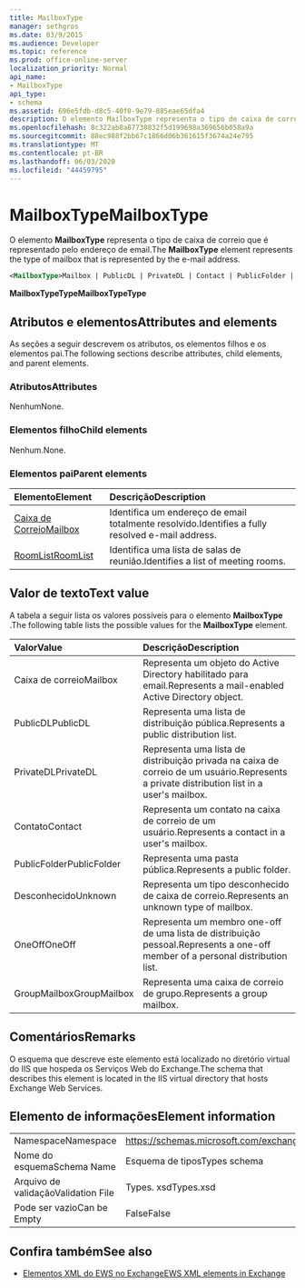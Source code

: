 ```yaml
---
title: MailboxType
manager: sethgros
ms.date: 03/9/2015
ms.audience: Developer
ms.topic: reference
ms.prod: office-online-server
localization_priority: Normal
api_name:
- MailboxType
api_type:
- schema
ms.assetid: 696e5fdb-d8c5-40f0-9e79-885eae65dfa4
description: O elemento MailboxType representa o tipo de caixa de correio que é representado pelo endereço de email.
ms.openlocfilehash: 8c322ab8a87730832f5d199698a369656b058a9a
ms.sourcegitcommit: 88ec988f2bb67c1866d06b361615f3674a24e795
ms.translationtype: MT
ms.contentlocale: pt-BR
ms.lasthandoff: 06/03/2020
ms.locfileid: "44459795"
---
```

# <a name="mailboxtype"></a><span data-ttu-id="d3fdd-103">MailboxType</span><span class="sxs-lookup"><span data-stu-id="d3fdd-103">MailboxType</span></span>

<span data-ttu-id="d3fdd-104">O elemento **MailboxType** representa o tipo de caixa de correio que é representado pelo endereço de email.</span><span class="sxs-lookup"><span data-stu-id="d3fdd-104">The **MailboxType** element represents the type of mailbox that is represented by the e-mail address.</span></span> 
  
```XML
<MailboxType>Mailbox | PublicDL | PrivateDL | Contact | PublicFolder | Unknown | OneOff | GroupMailbox</MailboxType>
```

<span data-ttu-id="d3fdd-105">**MailboxTypeType**</span><span class="sxs-lookup"><span data-stu-id="d3fdd-105">**MailboxTypeType**</span></span>

## <a name="attributes-and-elements"></a><span data-ttu-id="d3fdd-106">Atributos e elementos</span><span class="sxs-lookup"><span data-stu-id="d3fdd-106">Attributes and elements</span></span>

<span data-ttu-id="d3fdd-107">As seções a seguir descrevem os atributos, os elementos filhos e os elementos pai.</span><span class="sxs-lookup"><span data-stu-id="d3fdd-107">The following sections describe attributes, child elements, and parent elements.</span></span>
  
### <a name="attributes"></a><span data-ttu-id="d3fdd-108">Atributos</span><span class="sxs-lookup"><span data-stu-id="d3fdd-108">Attributes</span></span>

<span data-ttu-id="d3fdd-109">Nenhum</span><span class="sxs-lookup"><span data-stu-id="d3fdd-109">None.</span></span>
  
### <a name="child-elements"></a><span data-ttu-id="d3fdd-110">Elementos filho</span><span class="sxs-lookup"><span data-stu-id="d3fdd-110">Child elements</span></span>

<span data-ttu-id="d3fdd-111">Nenhum.</span><span class="sxs-lookup"><span data-stu-id="d3fdd-111">None.</span></span>
  
### <a name="parent-elements"></a><span data-ttu-id="d3fdd-112">Elementos pai</span><span class="sxs-lookup"><span data-stu-id="d3fdd-112">Parent elements</span></span>

|<span data-ttu-id="d3fdd-113">**Elemento**</span><span class="sxs-lookup"><span data-stu-id="d3fdd-113">**Element**</span></span>|<span data-ttu-id="d3fdd-114">**Descrição**</span><span class="sxs-lookup"><span data-stu-id="d3fdd-114">**Description**</span></span>|
|:-----|:-----|
|[<span data-ttu-id="d3fdd-115">Caixa de Correio</span><span class="sxs-lookup"><span data-stu-id="d3fdd-115">Mailbox</span></span>](mailbox.md) <br/> |<span data-ttu-id="d3fdd-116">Identifica um endereço de email totalmente resolvido.</span><span class="sxs-lookup"><span data-stu-id="d3fdd-116">Identifies a fully resolved e-mail address.</span></span>  <br/> |
|[<span data-ttu-id="d3fdd-117">RoomList</span><span class="sxs-lookup"><span data-stu-id="d3fdd-117">RoomList</span></span>](roomlist.md) <br/> |<span data-ttu-id="d3fdd-118">Identifica uma lista de salas de reunião.</span><span class="sxs-lookup"><span data-stu-id="d3fdd-118">Identifies a list of meeting rooms.</span></span>  <br/> |
   
## <a name="text-value"></a><span data-ttu-id="d3fdd-119">Valor de texto</span><span class="sxs-lookup"><span data-stu-id="d3fdd-119">Text value</span></span>

<span data-ttu-id="d3fdd-120">A tabela a seguir lista os valores possíveis para o elemento **MailboxType** .</span><span class="sxs-lookup"><span data-stu-id="d3fdd-120">The following table lists the possible values for the **MailboxType** element.</span></span> 
  
|<span data-ttu-id="d3fdd-121">**Valor**</span><span class="sxs-lookup"><span data-stu-id="d3fdd-121">**Value**</span></span>|<span data-ttu-id="d3fdd-122">**Descrição**</span><span class="sxs-lookup"><span data-stu-id="d3fdd-122">**Description**</span></span>|
|:-----|:-----|
|<span data-ttu-id="d3fdd-123">Caixa de correio</span><span class="sxs-lookup"><span data-stu-id="d3fdd-123">Mailbox</span></span>  <br/> |<span data-ttu-id="d3fdd-124">Representa um objeto do Active Directory habilitado para email.</span><span class="sxs-lookup"><span data-stu-id="d3fdd-124">Represents a mail-enabled Active Directory object.</span></span>  <br/> |
|<span data-ttu-id="d3fdd-125">PublicDL</span><span class="sxs-lookup"><span data-stu-id="d3fdd-125">PublicDL</span></span>  <br/> |<span data-ttu-id="d3fdd-126">Representa uma lista de distribuição pública.</span><span class="sxs-lookup"><span data-stu-id="d3fdd-126">Represents a public distribution list.</span></span>  <br/> |
|<span data-ttu-id="d3fdd-127">PrivateDL</span><span class="sxs-lookup"><span data-stu-id="d3fdd-127">PrivateDL</span></span>  <br/> |<span data-ttu-id="d3fdd-128">Representa uma lista de distribuição privada na caixa de correio de um usuário.</span><span class="sxs-lookup"><span data-stu-id="d3fdd-128">Represents a private distribution list in a user's mailbox.</span></span>  <br/> |
|<span data-ttu-id="d3fdd-129">Contato</span><span class="sxs-lookup"><span data-stu-id="d3fdd-129">Contact</span></span>  <br/> |<span data-ttu-id="d3fdd-130">Representa um contato na caixa de correio de um usuário.</span><span class="sxs-lookup"><span data-stu-id="d3fdd-130">Represents a contact in a user's mailbox.</span></span>  <br/> |
|<span data-ttu-id="d3fdd-131">PublicFolder</span><span class="sxs-lookup"><span data-stu-id="d3fdd-131">PublicFolder</span></span>  <br/> |<span data-ttu-id="d3fdd-132">Representa uma pasta pública.</span><span class="sxs-lookup"><span data-stu-id="d3fdd-132">Represents a public folder.</span></span>  <br/> |
|<span data-ttu-id="d3fdd-133">Desconhecido</span><span class="sxs-lookup"><span data-stu-id="d3fdd-133">Unknown</span></span>  <br/> |<span data-ttu-id="d3fdd-134">Representa um tipo desconhecido de caixa de correio.</span><span class="sxs-lookup"><span data-stu-id="d3fdd-134">Represents an unknown type of mailbox.</span></span>  <br/> |
|<span data-ttu-id="d3fdd-135">OneOff</span><span class="sxs-lookup"><span data-stu-id="d3fdd-135">OneOff</span></span>  <br/> |<span data-ttu-id="d3fdd-136">Representa um membro one-off de uma lista de distribuição pessoal.</span><span class="sxs-lookup"><span data-stu-id="d3fdd-136">Represents a one-off member of a personal distribution list.</span></span>  <br/> |
|<span data-ttu-id="d3fdd-137">GroupMailbox</span><span class="sxs-lookup"><span data-stu-id="d3fdd-137">GroupMailbox</span></span>  <br/> |<span data-ttu-id="d3fdd-138">Representa uma caixa de correio de grupo.</span><span class="sxs-lookup"><span data-stu-id="d3fdd-138">Represents a group mailbox.</span></span>  <br/> |
   
## <a name="remarks"></a><span data-ttu-id="d3fdd-139">Comentários</span><span class="sxs-lookup"><span data-stu-id="d3fdd-139">Remarks</span></span>

<span data-ttu-id="d3fdd-140">O esquema que descreve este elemento está localizado no diretório virtual do IIS que hospeda os Serviços Web do Exchange.</span><span class="sxs-lookup"><span data-stu-id="d3fdd-140">The schema that describes this element is located in the IIS virtual directory that hosts Exchange Web Services.</span></span>
  
## <a name="element-information"></a><span data-ttu-id="d3fdd-141">Elemento de informações</span><span class="sxs-lookup"><span data-stu-id="d3fdd-141">Element information</span></span>

|||
|:-----|:-----|
|<span data-ttu-id="d3fdd-142">Namespace</span><span class="sxs-lookup"><span data-stu-id="d3fdd-142">Namespace</span></span>  <br/> |https://schemas.microsoft.com/exchange/services/2006/types  <br/> |
|<span data-ttu-id="d3fdd-143">Nome do esquema</span><span class="sxs-lookup"><span data-stu-id="d3fdd-143">Schema Name</span></span>  <br/> |<span data-ttu-id="d3fdd-144">Esquema de tipos</span><span class="sxs-lookup"><span data-stu-id="d3fdd-144">Types schema</span></span>  <br/> |
|<span data-ttu-id="d3fdd-145">Arquivo de validação</span><span class="sxs-lookup"><span data-stu-id="d3fdd-145">Validation File</span></span>  <br/> |<span data-ttu-id="d3fdd-146">Types. xsd</span><span class="sxs-lookup"><span data-stu-id="d3fdd-146">Types.xsd</span></span>  <br/> |
|<span data-ttu-id="d3fdd-147">Pode ser vazio</span><span class="sxs-lookup"><span data-stu-id="d3fdd-147">Can be Empty</span></span>  <br/> |<span data-ttu-id="d3fdd-148">False</span><span class="sxs-lookup"><span data-stu-id="d3fdd-148">False</span></span>  <br/> |
   
## <a name="see-also"></a><span data-ttu-id="d3fdd-149">Confira também</span><span class="sxs-lookup"><span data-stu-id="d3fdd-149">See also</span></span>

- [<span data-ttu-id="d3fdd-150">Elementos XML do EWS no Exchange</span><span class="sxs-lookup"><span data-stu-id="d3fdd-150">EWS XML elements in Exchange</span></span>](ews-xml-elements-in-exchange.md)


